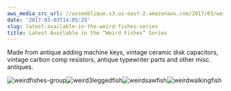 ```yaml
---
aws_media_src_url: //assemblique.s3.us-east-2.amazonaws.com/2017/03/weirdfishes-group.jpg
date: '2017-03-03T14:05:25'
slug: latest-available-in-the-weird-fishes-series
title: Latest Available in the “Weird Fishes” Series
---
```


 Made from antique adding machine keys, vintage ceramic disk capacitors, vintage carbon comp resistors, antique typewriter parts and other misc. antiques.

 ![weirdfishes-group](//assemblique.s3.us-east-2.amazonaws.com/2017/03/weirdfishes-group.jpg?w=602)![weird3leggedfish](//assemblique.s3.us-east-2.amazonaws.com/2017/03/weird3leggedfish.jpg?w=602)![weirdsawfish](//assemblique.s3.us-east-2.amazonaws.com/2017/03/weirdsawfish.jpg?w=602)![weirdwalkingfish](//assemblique.s3.us-east-2.amazonaws.com/2017/03/weirdwalkingfish.jpg?w=602)